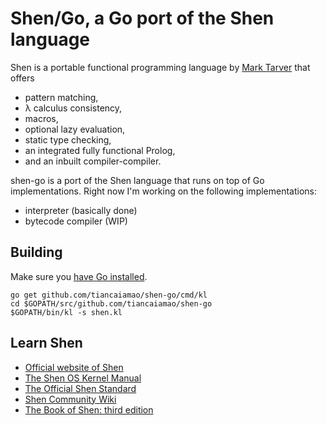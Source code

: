 # Shen/Go, a Go port of the Shen language

Shen is a portable functional programming language by [Mark Tarver](http://marktarver.com) that offers

- pattern matching,
- λ calculus consistency,
- macros,
- optional lazy evaluation,
- static type checking,
- an integrated fully functional Prolog,
- and an inbuilt compiler-compiler.

shen-go is a port of the Shen language that runs on top of Go implementations. Right now I'm working on the following implementations:

* interpreter (basically done)
* bytecode compiler (WIP)

## Building

Make sure you [have Go installed](https://golang.org/doc/install).

```
go get github.com/tiancaiamao/shen-go/cmd/kl
cd $GOPATH/src/github.com/tiancaiamao/shen-go
$GOPATH/bin/kl -s shen.kl
```

## Learn Shen
* [Official website of Shen](http://shenlanguage.org/)
* [The Shen OS Kernel Manual](http://shenlanguage.org/learn-shen/index.html)
* [The Official Shen Standard](http://www.shenlanguage.org/learn-shen/shendoc.htm)
* [Shen Community Wiki](https://github.com/Shen-Language/wiki/wiki)
* [The Book of Shen: third edition](https://www.amazon.co.uk/Book-Shen-Third-Mark-Tarver/dp/1784562130)
